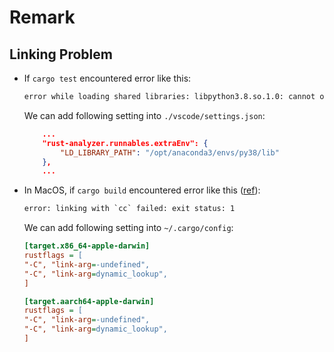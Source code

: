 # Remark

## Linking Problem

- If `cargo test` encountered error like this:

    ```txt
    error while loading shared libraries: libpython3.8.so.1.0: cannot open shared object file: No such file or directory
    ```

    We can add following setting into `./vscode/settings.json`:

    ```json
        ...
        "rust-analyzer.runnables.extraEnv": {
            "LD_LIBRARY_PATH": "/opt/anaconda3/envs/py38/lib"
        },
        ...
    ```

- In MacOS, if `cargo build` encountered error like this ([ref](https://stackoverflow.com/a/65698711)):

    ```txt
    error: linking with `cc` failed: exit status: 1
    ```

    We can add following setting into `~/.cargo/config`:

    ```cfg
    [target.x86_64-apple-darwin]
    rustflags = [
    "-C", "link-arg=-undefined",
    "-C", "link-arg=dynamic_lookup",
    ]

    [target.aarch64-apple-darwin]
    rustflags = [
    "-C", "link-arg=-undefined",
    "-C", "link-arg=dynamic_lookup",
    ]
    ```
